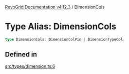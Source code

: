 [RevoGrid Documentation v4.12.3](README.md) / DimensionCols

# Type Alias: DimensionCols

```ts
type DimensionCols: DimensionColPin | DimensionTypeCol;
```

## Defined in

[src/types/dimension.ts:6](https://github.com/revolist/revogrid/blob/d8faaf908685ef9767dc3ea8ccad1628e41fbf76/src/types/dimension.ts#L6)
